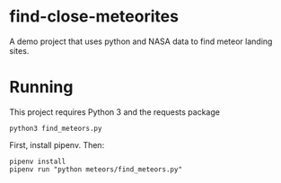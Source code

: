 # find-close-meteorites
A demo project that uses python and NASA data to find meteor landing sites.

# Running
This project requires Python 3 and the requests package

`python3 find_meteors.py`

First, install pipenv. Then:

```
pipenv install
pipenv run "python meteors/find_meteors.py"
```
